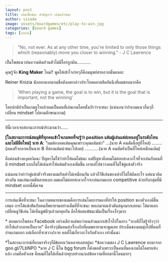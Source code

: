 ```yaml
---
layout: post
title: เล่นเพื่อชนะ สำคัญกว่า เล่นแล้วชนะ
author: sisada
image: assets/boardgames/etc/play-to-win.jpg
categories: [board games]
tags: [กบบ่น]
---
```

>"No, not ever. As at any other time, you're limited to only those things which (reasonably) move you closer to winning." - J C Lawrence


เป็นโพสแนวบ่นความคิดส่วนตัวไม่มีใครถูกผิด...........

คุณรู้จัก **King Maker** ไหม? พูดให้เข้าใจง่ายๆก็คือมนุษย์สายอวยนั้นแหละ

Reiner Knizia นักออกแบบเกมชื่อดังเคยกล่าวประโยคคลาสสิคอันนึงที่ผมชอบมากคือ
>‘When playing a game, the goal is to win, but it is the goal that is important, not the winning’


โดยปกติถ้าเป็นเกมยูโรแล้วผมเป็นคนที่เล่นเกมโดยตั้งเป้าว่าจะชนะ (แน่นอนว่าถ้าเกมแนวอื่นๆก็เปลี่ยน mindset ไปตามลักษณะเกม)



---



ทีนี้เวลาเจอสถานะการณ์ประมาณว่า......

**[ในสถานะการณ์สมมุติที่ทุกคนเข้าใจเกมพอที่จะรู้ว่า position แต้มผู้เล่นแต่ล่ะคนอยู่ในระดับไหน และไม่มีมือใหม่]**
**นาย A**: "ผมต้องลดแต้มคุณเพราะคุณแต้มนำ"
...(นาย A คนตัดนี้อยู่ที่โหล่)
........(ลดเสร็จกลายเป็นนาย B ที่สองแต้มนำชนะไปเลย)
...........(นาย A คนตัดยังเป็นที่โหล่เหมือนเดิม)

คือค่อนข้างหงุดหงิดนะ ปัญหาไม่ใช่ว่าทำให้ผมไม่ชนะ แต่ปัญหาคือผมไม่ค่อยสะดวกใจที่จะเล่นกับคนที่มี mindset แบบไม่ได้เน้นทำให้แต้มตัวเองเพิ่มขึ้น เอาแต่ไปขวางคนที่ไม่ใช่คู่แข่งตัวจริง

แน่นอนว่าคำว่าคู่แข่งตัวจริงของผมกับเค้าไม่เหมือนกัน แล้วก็วิธีเล่นของเค้าก็ไม่ได้ผิดอะไร แค่แนวคิดต่างกัน คนเล่นเกมมีหลายแบบ ผมแค่ไม่ค่อยสะดวกใจจะเล่นเกมแบบ competitive ด้วยกับกลุ่มที่มี mindset แบบนี้ชัดเจน



---



การเล่นเพื่อที่จะชนะ ในความหมายของผมคือการเล่นโดยการมองที่ทำให้ position ของตัวเองดีขึ้นเสมอ การได้แข่งขันกับคนที่พยายามอย่างเต็มที่ที่จะชนะ พอเกมจบแล้วมันสนุกมากเลยนะ ได้มาแลกเปลี่ยนดูวิธีเล่น ได้เห็นมูฟดีๆแล้วมาคุยกัน คือไอ้ผลแพ้ชนะมันเป็นเรื่องงั้งๆมาก

\* ตอนแรกโพสลง Facebook อย่างเดียวแต่พบว่าคนส่วนมากเข้าใจไปในทาง "บางทีก็ไม่รู้จริงๆว่าทำไปแล้วกลายเป็นอวย" คือจริงๆมันคนล่ะเรื่องกับที่ผมพยายามจะพูดเลย ประเด็นของผมมุ่งไปที่คนที่อ่านเกมออก แต่เลือกที่จะขวาง/อวย คนที่ไม่เกี่ยวอะไรกับตัวเอง เท่านั้นนะ

\*ในสถานะการณ์ที่ยกมาจริงๆก็มีข้อยกเว้นหลายเคสอยู่นะ
\*ข้อความของ J C Lawrence ยกมาจาก goo.gl/7LbNPO
\*นาย J C นี้ใน bgg forum ก็ดังพอตัวเพราะเป็นคนที่มองเกมได้โคตรแห้งแล้ง เกมคือตัวเลข คือผมก็ไม่ได้เห็นด้วยทุกอย่างนะแต่ข้อความที่ยกมานี้โดนมากๆ